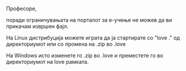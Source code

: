 Професоре,

поради ограничувањата на порталот за е-учење не можев да ви прикачам извршен фајл. 

На Linux дистрибуција можете играта да ја стартирате со "love ." од директориумот или со промена на .zip во .love

На Windows исто изменете го .zip во .love и преместете го во директориумот на love рамката. 
